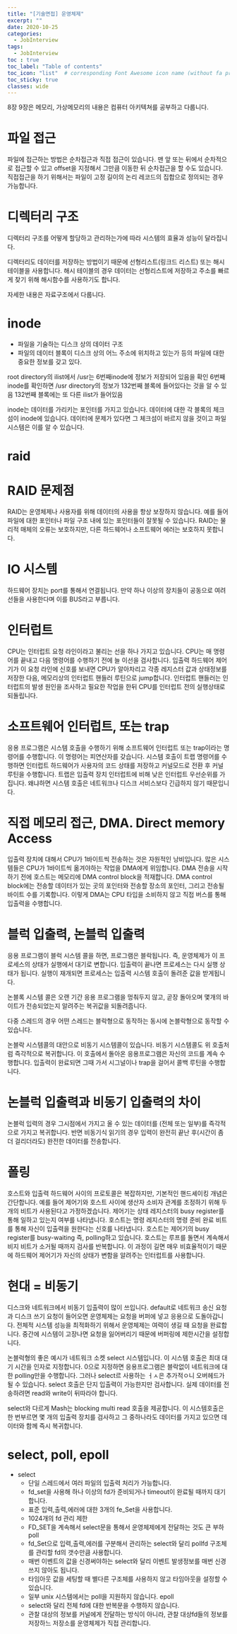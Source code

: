 ```yaml
---
title: "[기술면접] 운영체제"
excerpt: ""
date: 2020-10-25
categories:
  - JobInterview
tags:
  - JobInterview
toc : true
toc_label: "Table of contents"
toc_icon: "list"  # corresponding Font Awesome icon name (without fa prefix)
toc_sticky: true
classes: wide
---
```


8장 9장은 메모리, 가상메모리의 내용은 컴퓨터 아키텍쳐를 공부하고 다룹니다. 

# 파일 접근

파일에 접근하는 방법은 순차접근과 직접 접근이 있습니다. 맨 앞 또는 뒤에서 순차적으로 접근할 수 있고 offset을 지정해서 그만큼 이동한 뒤 순차접근을 할 수도 있습니다. 직접접근을 하기 위해서는 파일이 고정 길이의 논리 레코드의 집합으로 정의되는 경우 가능합니다. 

# 디렉터리 구조

디렉터리 구조를 어떻게 할당하고 관리하는가에 따라 시스템의 효율과 성능이 달라집니다. 

디렉터리도 데이터를 저장하는 방법이기 때문에 선형리스트(링크드 리스트) 또는 해시 테이블을 사용합니다.
해시 테이블의 경우 데이터는 선형리스트에 저장하고 주소를 빠르게 찾기 위해 해시함수를  사용하기도 합니다. 

자세한 내용은 자료구조에서 다룹니다. 

# inode

- 파일을 기술하는 디스크 상의 데이터 구조
- 파일의 데이터 블록이 디스크 상의 어느 주소에 위치하고 있는가 등의 파일에 대한 중요한 정보를 갖고 있다.

root directory의 ilist에서 /usr는 6번째inode에 정보가 저장되어 있음을 확인
6번째 inode를 확인하면 /usr directory의 정보가 132번째 블록에 들어있다는 것을 알 수 있음
132번째 블록에는 또 다른 ilist가 들어있음


inode는 데이터를 가리키는 포인터를 가지고 있습니다. 데이터에 대한 각 블록의 체크섬이 inode에 있습니다. 데이터에 문제가 있다면 그 체크섬이 바르지 않을 것이고 파일시스템은 이를 알 수 있습니다. 

# raid

# RAID 문제점

RAID는 운영체제나 사용자를 위해 데이터의 사용을 항상 보장하지 않습니다. 예를 들어 파일에 대한 포인터나 파일 구조 내에 있는 포인터들이 잘못될 수 있습니다. RAID는 물리적 매체의 오류는 보호하지만, 다른 하드웨어나 소프트웨어 에러는 보호하지 못합니다. 


# IO 시스템

하드웨어 장치는 port를 통해서 연결됩니다. 만약 하나 이상의 장치들이 공동으로 여려 선들을 사용한다며 이를  BUS라고 부릅니다.

# 인터럽트

CPU는 인터럽트 요청 라인이라고 불리는 선을 하나 가지고 있습니다. CPU는 매 명령어를 끝내고 다음 명령어를 수행하기 전에 늘 이선을 검사합니다. 입출력 하드웨어 제어기가 이 요청 라인에 신호를 보내면 CPU가 알아차리고 각종 레지스터 값과 상태정보를 저장한 다음, 메모리상의 인터럽트 핸들러 루틴으로 jump합니다.  인터럽트 핸들러는 인터럽트의 발생 원인을 조사하고 필요한 작업을 한뒤 CPU를 인터럽트 전의 실행상태로 되돌립니다. 

# 소프트웨어 인터럽트, 또는 trap

응용 프로그램은 시스템 호출을 수행하기 위해 소프트웨어 인터럽트 또는 trap이라는 명령어를 수행합니다. 이 명령어는 피연산자를 갖습니다. 시스템 호출이 트랩 명령어를 수행하면 인터럽트 하드웨어가 사용자의 코드 상태를 저장하고 커널모드로 전환 후 커널 루틴을 수행합니다. 
트랩은 입출력 장치 인터럽트에 비해 낮은 인터럽트 우선순위를 가집니다. 왜냐하면 시스템 호출은 네트워크나 디스크 서비스보다 긴급하지 않기 때문입니다. 

# 직접 메모리 접근, DMA. Direct memory Access

입출력 장치에 대해서 CPU가 1바이트씩 전송하는 것은 자원적인 낭비입니다. 많은 시스템들은 CPU가 1바이트씩 옮겨야하는 작업을 DMA에게 위임합니다.
DMA 전송을 시작하기 전에 호스트는 메모리에 DMA control block을 적재합니다. DMA control block에는 전송할 데이터가 있는 곳의 포인터와 전송할 장소의 포인터, 그리고 전송될 바이트 수를 기록합니다. 이렇게 DMA는 CPU 타입을 소비하지 않고 직접 버스를 통해 입출력을 수행합니다. 

# 블럭 입출력, 논블럭 입출력

응용 프로그램이 블럭 시스템 콜을 하면, 프로그램은 블락됩니다. 즉, 운영체제가 이 프로세스의 상태가 실행에서 대기로 변합니다. 입출력이 끝나면 프로세스는 다시 실행 상태가 됩니다. 실행이 재개되면 프로세스는 입출력 시스템 호출이 돌려준 값을 받게됩니다. 

논블록 시스템 콜은  오랜 기간 응용 프로그램을 멍춰두지 않고, 곧장 돌아오며 몇개의 바이트가 전송되었는지 알려주는 복귀값을 되돌려줍니다. 

다중 스레드의 경우 어떤 스레드는 블락형으로 동작하는 동시에 논블락형으로 동작할 수 있습니다.

논블락 시스템콜의 대안으로 비동기 시스템콜이 있습니다. 비동기 시스템콜도 위 호출처럼 즉각적으로 복귀합니다. 이 호출에서 돌아온 응용프로그램은 자신의 코드를 계속 수행합니다. 입출력이 완료되면 그때 가서 시그널이나 trap을 걸어서 콜백 루틴을 수행합니다. 

# 논블럭 입출력과 비동기 입출력의 차이

논블럭 입력의 경우 그시점에서 가지고 올 수 있는 데이터를 (전체 또는 일부)를 즉각적으로 가지고 복귀합니다.
반면 비동기식 읽기의 경우 입력이 완전히 끝난 후(시간이 좀 더 걸리더라도) 완전한 데이터를 전송합니다. 

# 폴링

호스트와 입출력 하드웨어 사이의 프로토콜은 복잡하지만, 기본적인 핸드셰이킹 개념은 간단합니다.
예를 들어 제어기와 호스트 사이에 생산자 소비자 관계를 조정하기 위해 두 개의 비트가 사용된다고 가정하겠습니다.
제어기는 상태 레지스터의 busy register를 통해 일하고 있는지 여부를 나타냅니다. 
호스트는 명령 레지스터의 명령 준비 완료 비트를 통해 자신이 입출력을 원한다는 신호를 나타냅니다.
호스트는 제어기의 busy register를 busy-waiting 즉, polling하고 있습니다. 호스트는 루프를 돌면서 계속해서 비지 비트가 소거될 때까지 검사를 반복합니다. 이 과정이 길면 매우 비효율적이기 때문에 하드웨어 제어기가 자신의 상태가 변함을 알려주는 인터럽트를 사용합니다. 


# 현대 = 비동기

디스크와 네트워크에서 비동기 입출력이 많이 쓰입니다. default로 네트워크 송신 요청과 디스크 쓰기 요청이 들어오면 운영체제는 요청을 버퍼에 넣고 응용으로 도돌아갑니다. 전체적 시스템 성능을 최적화하기 위해서 운영체제는 여력이 생길 때 요청을 완료합니다. 중간에 시스템이 고장나면 요청을 잃어버리기 때문에 버퍼링에 제한시간을 설정합니다. 

논블럭형의 좋은 예시가 네트워크 소켓 select 시스템입니다. 이 시스템 호출은 최대 대기 시간을 인자로 지정합니다. 0으로 지정하면 응용프로그램은 블락없이 네트워크에 대한 polling만을 수행합니다. 그러나 select르 사용하는 ㅓㅅ은 추가적ㅇ니 오버헤드가 될 수 있습니다. select 호출은 단지 입출력이 가능한지만 검사합니다. 실제 데이터를 전송하려면 read와 write이 뒤따라야 합니다.

select와 다르게 Mash는 blocking multi read 호출을 제공합니다. 이 시스템호출은 한 번부르면 몇 개의 입출력 장치를 검사하고 그 중하나라도 데이터를 가지고 있으면 데이터와 함께 즉시 복귀합니다.  


# select, poll, epoll

- select
  - 단일 스레드에서 여러 파일의 입출력 처리가 가능합니다.
  - fd_set을 사용해 하나 이상의 fd가 준비되거나 timeout이 완료될 때까지 대기합니다.
  - 표준 입력,출력,에러에 대한 3개의 fe_Set을 사용합니다.
  - 1024개의 fd 관리 제한
  - FD_SET을 계속해서 select문을 통해서 운영체제에게 전달하는 것도 큰 부하
poll
  + fd_Set으로 입력,출력,에러를 구분해서 관리하는 select와 달리 pollfd 구조체를 관리할 fd의 갯수만큼 사용합니다.
  + 매번 이벤트의 값을 신경써야하는 select와 달리 이벤트 발생정보를 매번 신경쓰지 않아도 됩니다.   
  + 타임아웃 값을 세팅할 때 별다른 구조체를 사용하지 않고 타임아웃을 설정할 수 있습니다.
  - 일부 unix 시스템에서는 poll을 지원하지 않습니다. 
epoll
  - select와 달리 전체 fd에 대한 반복문을 수행하지 않습니다.
  - 관찰 대상의 정보를 커널에게 전달하는 방식이 아니라, 관찰 대상fd들의 정보를 저장하느 저장소를 운영체제가 직접 관리합니다.

























